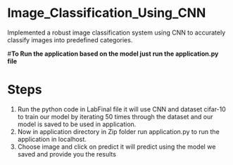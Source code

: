# Image_Classification_Using_CNN
Implemented a robust image classification system using CNN to accurately classify images into predefined categories.

#**To Run the application based on the model just run the application.py file**

# Steps
1.	Run the python code in LabFinal file it will use CNN and dataset cifar-10 to train our model by iterating 50 times through the dataset and our model is saved to be used in application.
2.	Now in application directory in Zip folder run application.py to run the application in localhost.
3.	Choose image and click on predict it will predict using the model we saved and provide you the results

